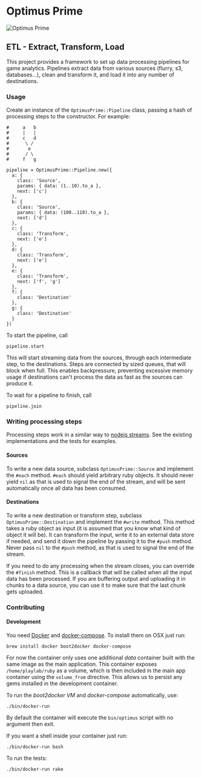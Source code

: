 Optimus Prime
=============

![Optimus Prime][1]


ETL - Extract, Transform, Load
------------------------------

This project provides a framework to set up data processing pipelines for
game analytics. Pipelines extract data from various sources (flurry, s3,
databases...), clean and transform it, and load it into any number of
destinations.


### Usage

Create an instance of the `OptimusPrime::Pipeline` class, passing a hash of
processing steps to the constructor. For example:

    #     a   b
    #     |   |
    #     c   d
    #      \ /
    #       e
    #      / \
    #     f   g

    pipeline = OptimusPrime::Pipeline.new({
      a: {
        class: 'Source',
        params: { data: (1..10).to_a },
        next: ['c']
      },
      b: {
        class: 'Source',
        params: { data: (100..110).to_a },
        next: ['d']
      },
      c: {
        class: 'Transform',
        next: ['e']
      },
      d: {
        class: 'Transform',
        next: ['e']
      },
      e: {
        class: 'Transform',
        next: ['f', 'g']
      },
      f: {
        class: 'Destination'
      },
      g: {
        class: 'Destination'
      }
    })

To start the pipeline, call

    pipeline.start

This will start streaming data from the sources, through each intermediate step,
to the destinations. Steps are connected by sized queues, that will block when
full. This enables backpressure, preventing excessive memory usage if
destinations can't process the data as fast as the sources can produce it.

To wait for a pipeline to finish, call

    pipeline.join


### Writing processing steps

Processing steps work in a similar way to [nodejs streams][2]. See the existing
implementations and the tests for examples.

#### Sources

To write a new data source, subclass `OptimusPrime::Source` and implement the
`#each` method. `#each` should yield arbitrary ruby objects. It should never
yield `nil` as that is used to signal the end of the stream, and will be sent
automatically once all data has been consumed.

#### Destinations

To write a new destination or transform step, subclass
`OptimusPrime::Destination` and implement the `#write` method. This method takes
a ruby object as input (it is assumed that you know what kind of object it will
be). It can transform the input, write it to an external data store if needed,
and send it down the pipeline by passing it to the `#push` method. Never pass
`nil` to the `#push` method, as that is used to signal the end of the stream.

If you need to do any processing when the stream closes, you can override the
`#finish` method. This is a callback that will be called when all the input data
has been processed. If you are buffering output and uploading it in chunks to a
data source, you can use it to make sure that the last chunk gets uploaded.


### Contributing

#### Development

You need [Docker][install-docker] and [docker-compose][install-compose].  To
install them on OSX just run:

`brew install docker boot2docker docker-compose`

For now the container only uses one additional _data_ container built with
the same image as the main application. This container exposes
`/home/playlab/ruby` as a volume, which is then included in the main app
container using the `volume_from` directive. This allows us to persist any gems
installed in the development container.

To run the _boot2docker VM_ and _docker-compose_ automatically, use:

 `./bin/docker-run`
 
By default the container will execute the `bin/optimus` script with no argument
then exit.

If you want a shell inside your container just run:

`./bin/docker-run bash`

To run the tests:

`./bin/docker-run rake`

[1]: http://upload.wikimedia.org/wikipedia/en/1/19/Optimus10108pieces.jpg
[2]: http://nodejs.org/api/stream.html
[install-docker]:  https://docs.docker.com/installation/
[install-compose]: https://docs.docker.com/compose/install/
